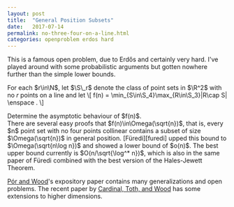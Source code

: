 ```yaml
---
layout: post
title:  "General Position Subsets"
date:   2017-07-14
permalink: no-three-four-on-a-line.html
categories: openproblem erdos hard
---
```

$\newcommand{\S}{\mathcal{S}}$This is a famous open problem, due to Erdős and certainly very hard.  I've played around with some probabilistic arguments but gotten nowhere further than the simple lower bounds.

For each $r\in\N$, let $\S\_r$ denote the class of point sets in $\R^2$ with no $r$ points on a line and let
\\[
   f(n) = \min_{S\in\S_4}\max_{R\in\S_3}|R\cap S| \enspace .
\\]
<div class="problem">
  Determine the asymptotic behaviour of $f(n)$.
</div>
There are several easy proofs that $f(n)\in\Omega(\sqrt{n})$, that is, every $n$ point set with no four points collinear contains a subset of size $\Omega(\sqrt{n})$ in general position.  [Füredi][furedi] upped this bound to $\Omega(\sqrt{n\log n})$ and showed a lower bound of $o(n)$.  The best upper bound currently is $O(n/\sqrt{\log^* n})$, which is also in the same paper of Füredi combined with the best version of the Hales-Jewett Theorem.

[Pór and Wood][por-wood]'s expository paper contains many generalizations and open problems.  The recent paper by [Cardinal, Toth, and Wood][cardinal-etal] has some extensions to higher dimensions.

[furedi]:http://www.math.uiuc.edu/~z-furedi/PUBS/furedi_3-indep-sets-on-plane.pdf
[cardinal-etal]:https://dx.doi.org/10.1007/s00022-016-0323-5
[por-wood]:http://dx.doi.org/10.20382/jocg.v1i1a3
